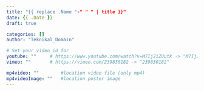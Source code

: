 ```yaml
---
title: "{{ replace .Name "-" " " | title }}"
date: {{ .Date }}
draft: true

categories: []
author: "Teknikal_Domain"

# Set your video id for
youtube: ""     # https://www.youtube.com/watch?v=M7IjJiZUutk -> "M7IjJiZUutk"
vimeo: ""       # https://vimeo.com/239830182 -> "239830182"

mp4video: ""        #location video file (only mp4)
mp4videoImage: ""   #location poster image
---
```

